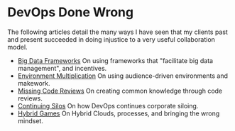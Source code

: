 DevOps Done Wrong
=================

The following articles detail the many ways I have seen that my clients past and present succeeded in doing injustice to a very useful collaboration model.

* [Big Data Frameworks](big_data_frameworks.md)
  On using frameworks that "facilitate big data management", and incentives.
* [Environment Multiplication](environment_multiplication.md)
  On using audience-driven environments and makework.
* [Missing Code Reviews](missing_reviews.md)
  On creating common knowledge through code reviews.
* [Continuing Silos](silos.md)
  On how DevOps continues corporate siloing.
* [Hybrid Games](hybrid_games.md)
  On Hybrid Clouds, processes, and bringing the wrong mindset.
